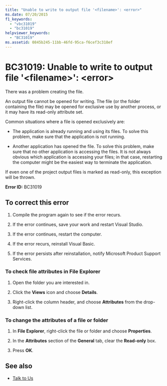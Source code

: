 ```yaml
---
title: "Unable to write to output file '<filename>': <error>"
ms.date: 07/20/2015
f1_keywords:
  - "vbc31019"
  - "bc31019"
helpviewer_keywords:
  - "BC31019"
ms.assetid: 0845b245-11bb-46fd-95ca-f6cef3c318ef
---
```

# BC31019: Unable to write to output file '\<filename>': \<error>

There was a problem creating the file.

 An output file cannot be opened for writing. The file (or the folder containing the file) may be opened for exclusive use by another process, or it may have its read-only attribute set.

 Common situations where a file is opened exclusively are:

- The application is already running and using its files. To solve this problem, make sure that the application is not running.

- Another application has opened the file. To solve this problem, make sure that no other application is accessing the files. It is not always obvious which application is accessing your files; in that case, restarting the computer might be the easiest way to terminate the application.

 If even one of the project output files is marked as read-only, this exception will be thrown.

 **Error ID:** BC31019

## To correct this error

1. Compile the program again to see if the error recurs.

2. If the error continues, save your work and restart Visual Studio.

3. If the error continues, restart the computer.

4. If the error recurs, reinstall Visual Basic.

5. If the error persists after reinstallation, notify Microsoft Product Support Services.

### To check file attributes in File Explorer

1. Open the folder you are interested in.

2. Click the **Views** icon and choose **Details**.

3. Right-click the column header, and choose **Attributes** from the drop-down list.

### To change the attributes of a file or folder

1. In **File Explorer**, right-click the file or folder and choose **Properties**.

2. In the **Attributes** section of the **General** tab, clear the **Read-only** box.

3. Press **OK**.

## See also

- [Talk to Us](/visualstudio/ide/feedback-options)
